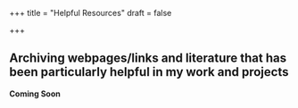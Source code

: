 +++
title = "Helpful Resources"
draft = false

+++

## Archiving webpages/links and literature that has been particularly helpful in my work and projects 

**Coming Soon**



